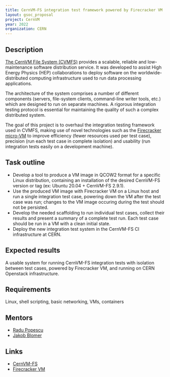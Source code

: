 ```yaml
---
title: CernVM-FS integration test framework powered by Firecracker VM
layout: gsoc_proposal
project: CernVM
year: 2022
organization: CERN
---
```


## Description

[The CernVM File System (CVMFS)](https://cernvm.cern.ch/fs) provides a scalable,
reliable and low-maintenance software distribution service. It was developed to
assist High Energy Physics (HEP) collaborations to deploy software on the
worldwide-distributed computing infrastructure used to run data processing
applications.

The architecture of the system comprises a number of different components
(servers, file-system clients, command-line writer tools, etc.) which are
designed to run on separate machines. A rigorous integration testing protocol is
essential for maintaining the quality of such a complex distributed system.

The goal of this project is to overhaul the integration testing framework used
in CVMFS, making use of novel technologies such as the [Firecracker
micro-VM](https://firecracker-microvm.github.io/) to improve efficiency (fewer
resources used per test case), precision (run each test case in complete
isolation) and usability (run integration tests easily on a development
machine).

## Task outline
* Develop a tool to produce a VM image in QCOW2 format for a specific Linux
  distribution, containing an installation of the desired CernVM-FS version or
  tag (ex: Ubuntu 20.04 + CernVM-FS 2.9.1).
* Use the produced VM image with Firecracker VM on a Linux host and run a single
  integration test case, powering down the VM after the test case was run;
  changes to the VM image occuring during the test should not be persisted.
* Develop the needed scaffolding to run individual test cases, collect their
  results and present a summary of a complete test run. Each test case should be
  run in a VM with a clean initial state.
* Deploy the new integration test system in the CernVM-FS CI infrastructure at
  CERN.

## Expected results

A usable system for running CernVM-FS integration tests with isolation between
test cases, powered by Firecracker VM, and running on CERN Openstack
infrastructure.

## Requirements
Linux, shell scripting, basic networking, VMs, containers

## Mentors
  * [Radu Popescu](mailto:radu.popescu@cern.ch)
  * [Jakob Blomer](mailto:jakob.blomer@cern.ch)

## Links
  * [CernVM-FS](https://cernvm.cern.ch/fs)
  * [Firecracker VM](https://firecracker-microvm.github.io/)
